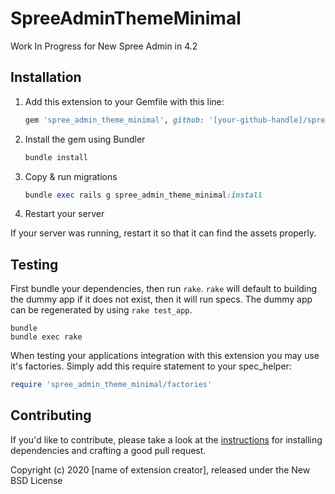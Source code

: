# SpreeAdminThemeMinimal

Work In Progress for New Spree Admin in 4.2

## Installation

1. Add this extension to your Gemfile with this line:

    ```ruby
    gem 'spree_admin_theme_minimal', github: '[your-github-handle]/spree_admin_theme_minimal'
    ```

2. Install the gem using Bundler

    ```ruby
    bundle install
    ```

3. Copy & run migrations

    ```ruby
    bundle exec rails g spree_admin_theme_minimal:install
    ```

4. Restart your server

  If your server was running, restart it so that it can find the assets properly.

## Testing

First bundle your dependencies, then run `rake`. `rake` will default to building the dummy app if it does not exist, then it will run specs. The dummy app can be regenerated by using `rake test_app`.

```shell
bundle
bundle exec rake
```

When testing your applications integration with this extension you may use it's factories.
Simply add this require statement to your spec_helper:

```ruby
require 'spree_admin_theme_minimal/factories'
```

## Contributing

If you'd like to contribute, please take a look at the
[instructions](CONTRIBUTING.md) for installing dependencies and crafting a good
pull request.

Copyright (c) 2020 [name of extension creator], released under the New BSD License
